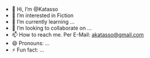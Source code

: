 - 👋 Hi, I’m @Katasso
- 👀 I’m interested in Fiction
- 🌱 I’m currently learning ...
- 💞️ I’m looking to collaborate on ...
- 📫 How to reach me. Per E-Mail: akatasso@gmail.com
- 😄 Pronouns: ...
- ⚡ Fun fact: ...

<!---
Katasso/Katasso is a ✨ special ✨ repository because its `README.md` (this file) appears on your GitHub profile.
You can click the Preview link to take a look at your changes.
--->
